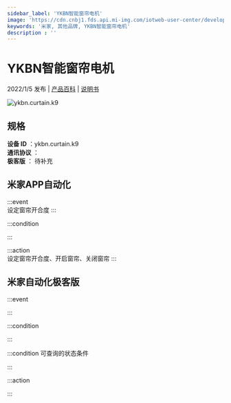 ```yaml
---
sidebar_label: 'YKBN智能窗帘电机'
image: 'https://cdn.cnbj1.fds.api.mi-img.com/iotweb-user-center/developer_16790479563753I4NSx6G.png?GalaxyAccessKeyId=AKVGLQWBOVIRQ3XLEW&Expires=9223372036854775807&Signature=DRCbibgW8/2ipxKj/I6J1bjXfp0='
keywords: '米家, 其他品牌, YKBN智能窗帘电机'
description : ''
---
```

# YKBN智能窗帘电机

2022/1/5 发布 | [产品百科](https://home.mi.com/webapp/content/baike/product/index.html?model=ykbn.curtain.k9/) | [说明书](https://home.mi.com/views/introduction.html?model=ykbn.curtain.k9&region=cn)

![ykbn.curtain.k9](https://cdn.cnbj1.fds.api.mi-img.com/iotweb-user-center/developer_16790479563753I4NSx6G.png?GalaxyAccessKeyId=AKVGLQWBOVIRQ3XLEW&Expires=9223372036854775807&Signature=DRCbibgW8/2ipxKj/I6J1bjXfp0=)

## 规格  
> 
**设备 ID** ：ykbn.curtain.k9  
**通讯协议** ：  
**极客版**  ： 待补充 


## 米家APP自动化  

:::event  
设定窗帘开合度
:::

:::condition  

:::

:::action   
设定窗帘开合度、开启窗帘、关闭窗帘
:::

## 米家自动化极客版  

:::event  

:::

:::condition  

:::

:::condition 可查询的状态条件  

:::

:::action  

:::

        
